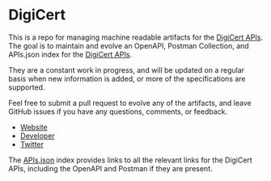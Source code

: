 # DigiCertThis is a repo for managing machine readable artifacts for the [DigiCert APIs](https://www.digicert.com). The goal is to maintain and evolve an OpenAPI, Postman Collection, and APIs.json index for the [DigiCert APIs](https://www.digicert.com).They are a constant work in progress, and will be updated on a regular basis when new information is added, or more of the specifications are supported.Feel free to submit a pull request to evolve any of the artifacts, and leave GitHub issues if you have any questions, comments, or feedback.- [Website](https://www.digicert.com)- [Developer](https://www.digicert.com)- [Twitter](https://twitter.com/digicert)The [APIs.json](https://github.com/api-evangelist/digicert/blob/master/apis.json) index provides links to all the relevant links for the DigiCert APIs, including the OpenAPI and Postman if they are present.